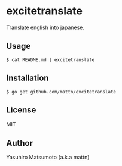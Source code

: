 # excitetranslate

Translate english into japanese.

## Usage

```
$ cat README.md | excitetranslate
```

## Installation

```
$ go get github.com/mattn/excitetranslate
```

## License

MIT

## Author

Yasuhiro Matsumoto (a.k.a mattn)
